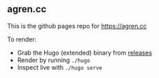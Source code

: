 ## agren.cc

This is the github pages repo for https://agren.cc

To render:

* Grab the Hugo (extended) binary from
  [releases](https://github.com/gohugoio/hugo/releases/)
* Render by running `./hugo`
* Inspect live with `./hugo serve`
